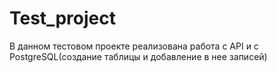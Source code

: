 # Test_project
В данном тестовом проекте реализована работа с API и с PostgreSQL(создание таблицы и добавление в нее записей)
